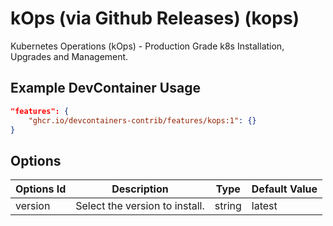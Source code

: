 
# kOps (via Github Releases) (kops)

Kubernetes Operations (kOps) - Production Grade k8s Installation, Upgrades and Management.

## Example DevContainer Usage

```json
"features": {
    "ghcr.io/devcontainers-contrib/features/kops:1": {}
}
```

## Options

| Options Id | Description | Type | Default Value |
|-----|-----|-----|-----|
| version | Select the version to install. | string | latest |


